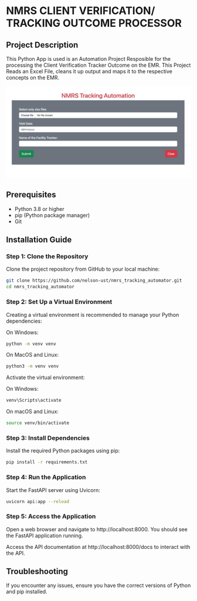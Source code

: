 # NMRS CLIENT VERIFICATION/ TRACKING OUTCOME PROCESSOR

## Project Description
This Python App is used is an Automation Project Resposible for the processing the Client Verification Tracker Outcome on the EMR. This Project Reads an Excel File, cleans it up output and maps it to the respective concepts on the EMR.


![User Interface](landing.jpeg)

## Prerequisites

- Python 3.8 or higher
- pip (Python package manager)
- Git

## Installation Guide

### Step 1: Clone the Repository

Clone the project repository from GitHub to your local machine:

```bash
git clone https://github.com/nelson-ust/nmrs_tracking_automator.git
cd nmrs_tracking_automator
```

### Step 2: Set Up a Virtual Environment
Creating a virtual environment is recommended to manage your Python dependencies:

On Windows: 
```bash
python -m venv venv
```
On MacOS and Linux:
```bash
python3 -m venv venv
```

Activate the virtual environment:

On Windows:

```bash
venv\Scripts\activate
```
On macOS and Linux:

```bash
source venv/bin/activate
```
### Step 3: Install Dependencies
Install the required Python packages using pip:

```bash
pip install -r requirements.txt
```
### Step 4: Run the Application
Start the FastAPI server using Uvicorn:

```bash
uvicorn api:app --reload
```
### Step 5: Access the Application
Open a web browser and navigate to http://localhost:8000. You should see the FastAPI application running.

Access the API documentation at http://localhost:8000/docs to interact with the API.

## Troubleshooting

If you encounter any issues, ensure you have the correct versions of Python and pip installed.